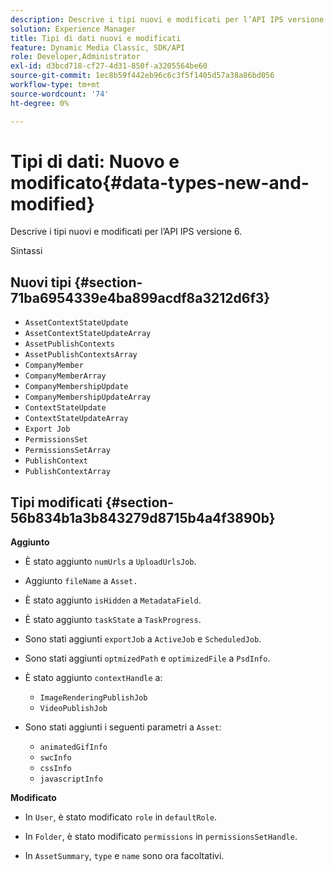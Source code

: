 ```yaml
---
description: Descrive i tipi nuovi e modificati per l’API IPS versione 6.
solution: Experience Manager
title: Tipi di dati nuovi e modificati
feature: Dynamic Media Classic, SDK/API
role: Developer,Administrator
exl-id: d3bcd718-cf27-4d31-850f-a3205564be60
source-git-commit: 1ec8b59f442eb96c6c3f5f1405d57a38a86bd056
workflow-type: tm+mt
source-wordcount: '74'
ht-degree: 0%

---
```


# Tipi di dati: Nuovo e modificato{#data-types-new-and-modified}

Descrive i tipi nuovi e modificati per l’API IPS versione 6.

Sintassi

## Nuovi tipi {#section-71ba6954339e4ba899acdf8a3212d6f3}

* `AssetContextStateUpdate`
* `AssetContextStateUpdateArray`
* `AssetPublishContexts`
* `AssetPublishContextsArray`
* `CompanyMember`
* `CompanyMemberArray`
* `CompanyMembershipUpdate`
* `CompanyMembershipUpdateArray`
* `ContextStateUpdate`
* `ContextStateUpdateArray`
* `Export Job`
* `PermissionsSet`
* `PermissionsSetArray`
* `PublishContext`
* `PublishContextArray`

## Tipi modificati {#section-56b834b1a3b843279d8715b4a4f3890b}

**Aggiunto**

* È stato aggiunto `numUrls` a `UploadUrlsJob`.

* Aggiunto `fileName` a `Asset.`

* È stato aggiunto `isHidden` a `MetadataField`.

* È stato aggiunto `taskState` a `TaskProgress`.

* Sono stati aggiunti `exportJob` a `ActiveJob` e `ScheduledJob`.

* Sono stati aggiunti `optmizedPath` e `optimizedFile` a `PsdInfo`.

* È stato aggiunto `contextHandle` a:

   * `ImageRenderingPublishJob`
   * `VideoPublishJob`

* Sono stati aggiunti i seguenti parametri a `Asset`:

   * `animatedGifInfo`
   * `swcInfo`
   * `cssInfo`
   * `javascriptInfo`

**Modificato**

* In `User`, è stato modificato `role` in `defaultRole`.

* In `Folder`, è stato modificato `permissions` in `permissionsSetHandle`.

* In `AssetSummary`, `type` e `name` sono ora facoltativi.

